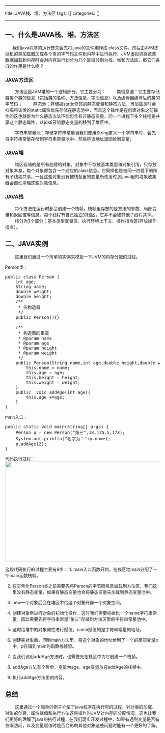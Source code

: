 
--- 
title:  JAVA栈、堆、方法区 
tags: []
categories: [] 

---
## 一、什么是JAVA栈、堆、方法区

      我们java程序的运行首先会先将.java的文件编译成.class文件，然后由JVM虚拟机的类加载器加载各个类的字节码文件到内存中进行执行，JVM虚拟机将这些数据加载到内存时会对内存进行划分为几个区域分别为栈、堆和方法区，那它们各自的作用是什么呢？

### JAVA方法区

        方法区是JVM堆的一个逻辑部分，它主要分为：         类信息池：它主要存储类每个类的信息（包括类的名称、方法信息、字段信息）以及编译器编译后的类的字节码；         静态池：存储被static修饰的静态变量和静态方法，当加载类时会扫描将该类的static属性优先存储在静态池中，而且这个操作是在创建对象之前操作的这也就是为什么静态方法不能包含有非静态变量，同一个进程下多个线程是共享这个静态属性，从jdk8开始静态变量的移到了堆区中。

        字符串常量池：存储字符串常量当我们使用String定义一个字符串时，会先将字符串常量存储到字符串常量池中，然后将该地址返回给到变量;

### JAVA堆

        堆区存储的是所有创建的对象，对象中不存放基本类型和对象引用，只存放对象本身，每个对象都包含一个对应的class信息。它同样也是被同一进程下的所有子线程共享。一旦这些对象没有被栈帧里的变量所使用时,则java里的垃圾收集器会自动清理这些对象信息。

### JAVA栈

        每个方法在运行时都会创建一个栈帧，栈帧里存放的是方法的参数、局部变量和返回值等信息。每个线程有自己独立的栈区，它并不会被其他子线程共享。         栈分为3个部分：基本类型变量区、执行环境上下文、操作指令区(存放操作指令）。

## 二、JAVA实例

        这里我们通过一个简单的实例来模拟一下JVM的内存分配的过程。

Person类：

>  
 <pre>public class Person {
    int age;
    String name;
    double weight;
    double height;
    /**
     * 空构造器
     */
    public Person(){}

    /**
     * 构造器的重载
     * @param name
     * @param age
     * @param height
     * @param weight
     */
    public Person(String name,int age,double height,double weight){
        this.name = name;
        this.age = age;
        this.height = height;
        this.weight = weight;
    }
    public  void addAge(int age){
        this.age +=age;
    }
}
</pre> 


main入口：

>  
 <pre>public static void main(String[] args) {
    Person p = new Person("张三",18,175.5,173);
    System.out.println("名字为："+p.name);
    p.addAge(2);
}</pre> 


代码执行过程：<img alt="" height="326" src="https://img-blog.csdnimg.cn/b59824a33441401eac1113fa19c6e9ba.jpeg" width="658">

这段代码执行的过程主要有9步： 1. main入口函数开始，在栈区给main分配了一个main函数栈帧。

2. 在实例化Person类之前需要先将Person的字节码信息加载到方法区，我们这里没有静态变量，如果有静态变量也会将静态变量先加载到静态变量池中。

3. new一个对象后会在堆区中给这个对象开辟一个对象空间。

4. 创建对象后进行对象的初始化操作，这时我们需要初始化一个name字符串常量，因此需要先将字符串常量"张三"存储到方法区里的字符串常量池中。

5. 这时给堆中的对象属性进行赋值，name赋值的是字符串常量的地址。

6. 创建完对象后，回到main方法里，将这个对象的地址给到了一个的局部变量p中，p存储到main的函数栈帧里。

7. 当我们调用addAge方法时，也需要先在栈区中为它创建一个栈帧。

8. addAge方法有个传参，变量为age，age变量放在addAge的栈帧中。

9. 执行addAge方法里的内容。

## 总结

        这里通过一个简单的例子介绍了java程序在执行时的过程，针对类的加载、对象的创建，属性赋值和执行方法这些操作时JVM对内存的分配情况，这也让我们更好的理解了java的执行过程，在我们现实开发过程中，如果有遇到变量是否有权限访问，以及变量赋值时是否会影响其他对象这些问题时能有一个更好的了解。
